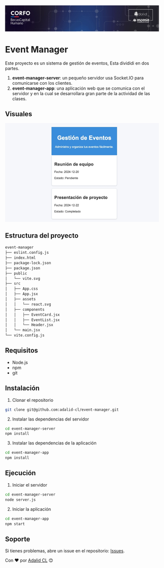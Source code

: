 ![Logo](event-manager-app/src/assets/logo.jpeg)

# Event Manager

Este proyecto es un sistema de gestión de eventos, Esta divididi en dos partes.

1. **event-manager-server**: un pequeño servidor usa Socket.IO para comunicarse con los clientes.
2. **event-manager-app**: una aplicación web que se comunica con el servidor y en la cual se desarrollara gran parte de la actividad de las clases.

## Visuales

![inicio](event-manager-app/src/assets/inicio.jpeg)

## Estructura del proyecto

```bash
event-manager
├── eslint.config.js
├── index.html
├── package-lock.json
├── package.json
├── public
│   └── vite.svg
├── src
│   ├── App.css
│   ├── App.jsx
│   ├── assets
│   │   └── react.svg
│   ├── components
│   │   ├── EventCard.jsx
│   │   ├── EventList.jsx
│   │   └── Header.jsx
│   └── main.jsx
└── vite.config.js
```

## Requisitos

- Node.js
- npm
- git

## Instalación

1. Clonar el repositorio

```bash
git clone git@github.com:adalid-cl/event-manager.git
```

2. Instalar las dependencias del servidor

```bash
cd event-manager-server
npm install
```

3. Instalar las dependencias de la aplicación

```bash
cd event-manager-app
npm install
```

## Ejecución

1. Iniciar el servidor

```bash
cd event-manager-server
node server.js
```

2. Iniciar la aplicación

```bash
cd event-manager-app
npm start
```

## Soporte

Si tienes problemas, abre un issue en el repositorio: [Issues](https://github.com/adalid-cl/ESPECIALIZACION_FRONTEND_M4_AE2/issues).

Con ❤️ por [Adalid CL](https://github.com/adalid-cl) 😊
